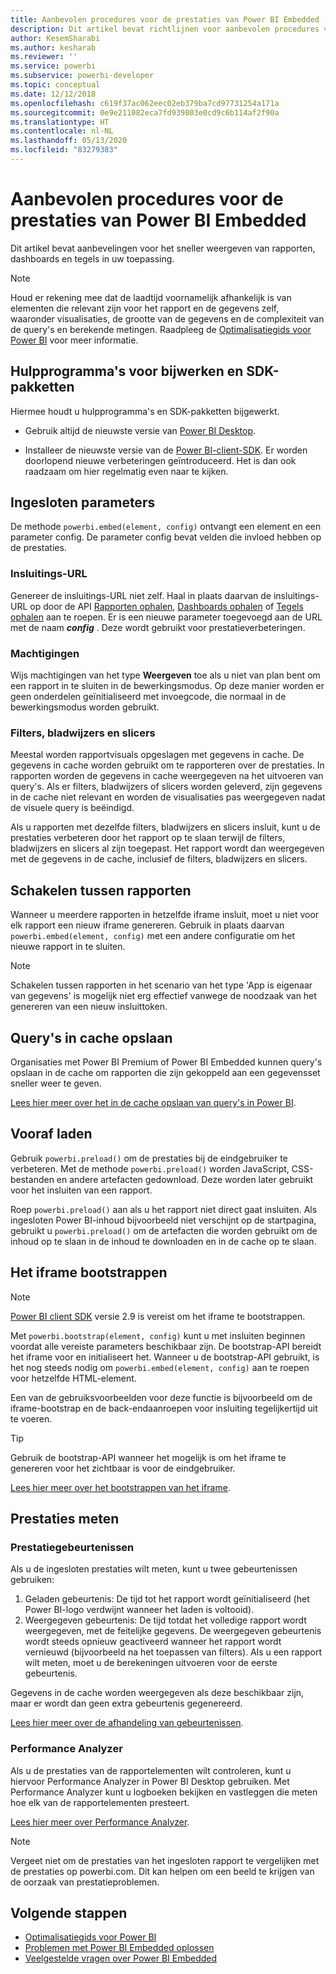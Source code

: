 ```yaml
---
title: Aanbevolen procedures voor de prestaties van Power BI Embedded
description: Dit artikel bevat richtlijnen voor aanbevolen procedures voor ingesloten analyses
author: KesemSharabi
ms.author: kesharab
ms.reviewer: ''
ms.service: powerbi
ms.subservice: powerbi-developer
ms.topic: conceptual
ms.date: 12/12/2018
ms.openlocfilehash: c619f37ac062eec02eb379ba7cd97731254a171a
ms.sourcegitcommit: 0e9e211082eca7fd939803e0cd9c6b114af2f90a
ms.translationtype: HT
ms.contentlocale: nl-NL
ms.lasthandoff: 05/13/2020
ms.locfileid: "83279383"
---
```

# <a name="power-bi-embedded-performance-best-practices"></a>Aanbevolen procedures voor de prestaties van Power BI Embedded

Dit artikel bevat aanbevelingen voor het sneller weergeven van rapporten, dashboards en tegels in uw toepassing.

> [!Note]
> Houd er rekening mee dat de laadtijd voornamelijk afhankelijk is van elementen die relevant zijn voor het rapport en de gegevens zelf, waaronder visualisaties, de grootte van de gegevens en de complexiteit van de query's en berekende metingen. Raadpleeg de [Optimalisatiegids voor Power BI](../../guidance/power-bi-optimization.md) voor meer informatie.

## <a name="update-tools-and-sdk-packages"></a>Hulpprogramma's voor bijwerken en SDK-pakketten

Hiermee houdt u hulpprogramma's en SDK-pakketten bijgewerkt.

* Gebruik altijd de nieuwste versie van [Power BI Desktop](https://powerbi.microsoft.com/desktop/).

* Installeer de nieuwste versie van de [Power BI-client-SDK](https://github.com/Microsoft/PowerBI-JavaScript). Er worden doorlopend nieuwe verbeteringen geïntroduceerd. Het is dan ook raadzaam om hier regelmatig even naar te kijken.

## <a name="embed-parameters"></a>Ingesloten parameters

De methode `powerbi.embed(element, config)` ontvangt een element en een parameter config. De parameter config bevat velden die invloed hebben op de prestaties.

### <a name="embed-url"></a>Insluitings-URL

Genereer de insluitings-URL niet zelf. Haal in plaats daarvan de insluitings-URL op door de API [Rapporten ophalen](/rest/api/power-bi/reports/getreportsingroup), [Dashboards ophalen](/rest/api/power-bi/dashboards/getdashboardsingroup) of [Tegels ophalen](/rest/api/power-bi/dashboards/gettilesingroup) aan te roepen. Er is een nieuwe parameter toegevoegd aan de URL met de naam **_config_** . Deze wordt gebruikt voor prestatieverbeteringen.

### <a name="permissions"></a>Machtigingen

Wijs machtigingen van het type **Weergeven** toe als u niet van plan bent om een rapport in te sluiten in de bewerkingsmodus. Op deze manier worden er geen onderdelen geïnitialiseerd met invoegcode, die normaal in de bewerkingsmodus worden gebruikt.

### <a name="filters-bookmarks-and-slicers"></a>Filters, bladwijzers en slicers

Meestal worden rapportvisuals opgeslagen met gegevens in cache. De gegevens in cache worden gebruikt om te rapporteren over de prestaties. In rapporten worden de gegevens in cache weergegeven na het uitvoeren van query's. Als er filters, bladwijzers of slicers worden geleverd, zijn gegevens in de cache niet relevant en worden de visualisaties pas weergegeven nadat de visuele query is beëindigd.

Als u rapporten met dezelfde filters, bladwijzers en slicers insluit, kunt u de prestaties verbeteren door het rapport op te slaan terwijl de filters, bladwijzers en slicers al zijn toegepast. Het rapport wordt dan weergegeven met de gegevens in de cache, inclusief de filters, bladwijzers en slicers.

## <a name="switching-between-reports"></a>Schakelen tussen rapporten

Wanneer u meerdere rapporten in hetzelfde iframe insluit, moet u niet voor elk rapport een nieuw iframe genereren. Gebruik in plaats daarvan `powerbi.embed(element, config)` met een andere configuratie om het nieuwe rapport in te sluiten.

> [!NOTE]
> Schakelen tussen rapporten in het scenario van het type 'App is eigenaar van gegevens' is mogelijk niet erg effectief vanwege de noodzaak van het genereren van een nieuw insluittoken.

## <a name="query-caching"></a>Query's in cache opslaan

Organisaties met Power BI Premium of Power BI Embedded kunnen query's opslaan in de cache om rapporten die zijn gekoppeld aan een gegevensset sneller weer te geven.

[Lees hier meer over het in de cache opslaan van query's in Power BI](../../connect-data/power-bi-query-caching.md).

## <a name="preload"></a>Vooraf laden

Gebruik `powerbi.preload()` om de prestaties bij de eindgebruiker te verbeteren. Met de methode `powerbi.preload()` worden JavaScript, CSS-bestanden en andere artefacten gedownload. Deze worden later gebruikt voor het insluiten van een rapport.

Roep `powerbi.preload()` aan als u het rapport niet direct gaat insluiten. Als ingesloten Power BI-inhoud bijvoorbeeld niet verschijnt op de startpagina, gebruikt u `powerbi.preload()` om de artefacten die worden gebruikt om de inhoud op te slaan in de inhoud te downloaden en in de cache op te slaan.

## <a name="bootstrapping-the-iframe"></a>Het iframe bootstrappen

> [!NOTE]
> [Power BI client SDK](https://github.com/Microsoft/PowerBI-JavaScript) versie 2.9 is vereist om het iframe te bootstrappen.

Met `powerbi.bootstrap(element, config)` kunt u met insluiten beginnen voordat alle vereiste parameters beschikbaar zijn. De bootstrap-API bereidt het iframe voor en initialiseert het.
Wanneer u de bootstrap-API gebruikt, is het nog steeds nodig om `powerbi.embed(element, config)` aan te roepen voor hetzelfde HTML-element.

Een van de gebruiksvoorbeelden voor deze functie is bijvoorbeeld om de iframe-bootstrap en de back-endaanroepen voor insluiting tegelijkertijd uit te voeren.
> [!TIP]
> Gebruik de bootstrap-API wanneer het mogelijk is om het iframe te genereren voor het zichtbaar is voor de eindgebruiker.

[Lees hier meer over het bootstrappen van het iframe](https://github.com/Microsoft/PowerBI-JavaScript/wiki/Bootstrap-For-Better-Performance).

## <a name="measure-performance"></a>Prestaties meten

### <a name="performance-events"></a>Prestatiegebeurtenissen

Als u de ingesloten prestaties wilt meten, kunt u twee gebeurtenissen gebruiken:

1. Geladen gebeurtenis: De tijd tot het rapport wordt geïnitialiseerd (het Power BI-logo verdwijnt wanneer het laden is voltooid).
2. Weergegeven gebeurtenis: De tijd totdat het volledige rapport wordt weergegeven, met de feitelijke gegevens. De weergegeven gebeurtenis wordt steeds opnieuw geactiveerd wanneer het rapport wordt vernieuwd (bijvoorbeeld na het toepassen van filters). Als u een rapport wilt meten, moet u de berekeningen uitvoeren voor de eerste gebeurtenis.

Gegevens in de cache worden weergegeven als deze beschikbaar zijn, maar er wordt dan geen extra gebeurtenis gegenereerd.

[Lees hier meer over de afhandeling van gebeurtenissen](https://github.com/Microsoft/PowerBI-JavaScript/wiki/Handling-Events).

### <a name="performance-analyzer"></a>Performance Analyzer

Als u de prestaties van de rapportelementen wilt controleren, kunt u hiervoor Performance Analyzer in Power BI Desktop gebruiken.
Met Performance Analyzer kunt u logboeken bekijken en vastleggen die meten hoe elk van de rapportelementen presteert.

[Lees hier meer over Performance Analyzer](../../create-reports/desktop-performance-analyzer.md).

> [!NOTE]
> Vergeet niet om de prestaties van het ingesloten rapport te vergelijken met de prestaties op powerbi.com. Dit kan helpen om een beeld te krijgen van de oorzaak van prestatieproblemen.

## <a name="next-steps"></a>Volgende stappen

* [Optimalisatiegids voor Power BI](../../guidance/power-bi-optimization.md)
* [Problemen met Power BI Embedded oplossen](embedded-troubleshoot.md)
* [Veelgestelde vragen over Power BI Embedded](embedded-faq.md)
